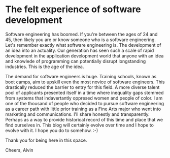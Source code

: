 # The felt experience of software development

Software engineering has boomed. If you're between the ages of 24 and 45, then likely you are or know someone who is a software engineering. Let's remember exactly what software engineering is. The development of an idea into an actuality. Our generation has seen such a scale of rapid development in the application development world that anyone with an idea and knowlede of programming can potentially disrupt longstanding industries.
This is the age of the idea.

The demand for software engineers is huge. Training schools, known as boot camps, aim to upskill even the most novice of software engineers. This drastically reduced the barrier to entry for this field. A more diverse talent pool of applicants presented itself in a time where inequality gaps stemmed from systems that indavertantly oppresed women and people of color. I am one of the thousand of people who decided to pursue software engineering as a career path with little prior training as a Fine Arts major who went into marketing and communications. I'll share honestly and transparently. Perhaps as a way to provide historical record of this time and place that we find ourselves in. This blog will certainly evolve over time and I hope to evolve with it. I hope you do to somehow. :-)  

Thank you for being here in this space. 

Cheers, 
Alvin 



